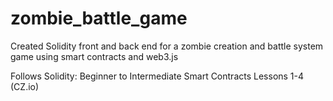 # zombie_battle_game

Created Solidity front and back end for a zombie creation and battle system game using smart contracts and web3.js

Follows Solidity: Beginner to Intermediate Smart Contracts Lessons 1-4 (CZ.io)
